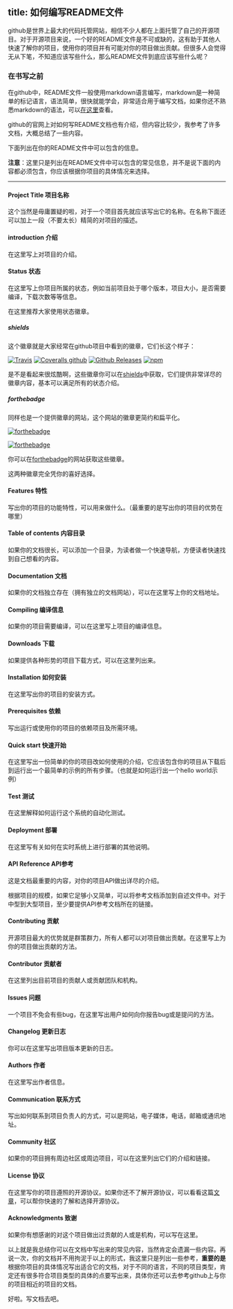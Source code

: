 title: 如何编写README文件
---
github是世界上最大的代码托管网站，相信不少人都在上面托管了自己的开源项目。对于开源项目来说，一个好的README文件是不可或缺的，这有助于其他人快速了解你的项目，使用你的项目并有可能对你的项目做出贡献。但很多人会觉得无从下笔，不知道应该写些什么，那么README文件到底应该写些什么呢？
<!--more-->
### 在书写之前
在github中，README文件一般使用markdown语言编写，markdown是一种简单的标记语言，语法简单，很快就能学会，非常适合用于编写文档，如果你还不熟悉markdown的语法，可以[在这里](https://www.appinn.com/markdown/)查看。

github的官网上对如何写README文档也有介绍，但内容比较少，我参考了许多文档，大概总结了一些内容。

下面列出在你的README文件中可以包含的信息。

**注意**：这里只是列出在README文件中可以包含的常见信息，并不是说下面的内容都必须包含，你应该根据你项目的具体情况来选择。

***
#### Project Title 项目名称
这个当然是毋庸置疑的啦，对于一个项目首先就应该写出它的名称。在名称下面还可以加上一段（不要太长）精简的对项目的描述。

#### introduction 介绍
在这里写上对项目的介绍。

#### Status 状态
在这里写上你项目所属的状态，例如当前项目处于哪个版本，项目大小，是否需要编译，下载次数等等信息。

在这里推荐大家使用状态徽章。
##### shields
这个徽章就是大家经常在github项目中看到的徽章，它们长这个样子：


[![Travis](https://img.shields.io/travis/rust-lang/rust.svg)]()  [![Coveralls github](https://img.shields.io/coveralls/github/jekyll/jekyll.svg)]()  [![Github Releases](https://img.shields.io/github/downloads/atom/atom/latest/total.svg)]()  [![npm](https://img.shields.io/npm/v/npm.svg)]()


是不是看起来很炫酷啊，这些徽章你可以在[shields](https://shields.io/)中获取，它们提供非常详尽的徽章内容，基本可以满足所有的状态介绍。

##### forthebadge
同样也是一个提供徽章的网站，这个网站的徽章更简约和扁平化。

[![forthebadge](http://forthebadge.com/images/badges/fuck-it-ship-it.svg)](http://forthebadge.com)

[![forthebadge](http://forthebadge.com/images/badges/powered-by-electricity.svg)](http://forthebadge.com)

你可以在[forthebadge](https://forthebadge.com/)的网站获取这些徽章。

这两种徽章完全凭你的喜好选择。

#### Features 特性
写出你的项目的功能特性，可以用来做什么。（最重要的是写出你的项目的优势在哪里）

#### Table of contents 内容目录
如果你的文档很长，可以添加一个目录，为读者做一个快速导航，方便读者快速找到自己想看的内容。

#### Documentation 文档
如果你的文档独立存在（拥有独立的文档网站），可以在这里写上你的文档地址。

#### Compiling 编译信息
如果你的项目需要编译，可以在这里写上项目的编译信息。

#### Downloads 下载
如果提供各种形势的项目下载方式，可以在这里列出来。

#### Installation 如何安装
在这里写出你的项目的安装方式。

#### Prerequisites 依赖
写出运行或使用你的项目的依赖项目及所需环境。

#### Quick start 快速开始
在这里写出一份简单的你的项目改如何使用的介绍，它应该包含你的项目从下载后到运行出一个最简单的示例的所有步骤。（也就是如何运行出一个hello world示例）

#### Test 测试
在这里解释如何运行这个系统的自动化测试。

#### Deployment 部署
在这里写有关如何在实时系统上进行部署的其他说明。

#### API Reference API参考
这是文档最重要的内容，对你的项目API做出详尽的介绍。

根据项目的规模，如果它足够小又简单，可以将参考文档添加到自述文件中。对于中型到大型项目，至少要提供API参考文档所在的链接。

#### Contributing 贡献
开源项目最大的优势就是群策群力，所有人都可以对项目做出贡献。在这里写上为你的项目做出贡献的方法。

#### Contributor 贡献者

在这里列出目前项目的贡献人或贡献团队和机构。

#### Issues 问题
一个项目不免会有些bug，在这里写出用户如何向你报告bug或是提问的方法。

#### Changelog 更新日志
你可以在这里写出项目版本更新的日志。

#### Authors 作者
在这里写出作者信息。

#### Communication 联系方式
写出如何联系到项目负责人的方式，可以是网站，电子媒体，电话，邮箱或通讯地址。

#### Community 社区
如果你的项目拥有周边社区或周边项目，可以在这里列出它们的介绍和链接。

#### License 协议
在这里写你的项目遵照的开源协议。如果你还不了解开源协议，可以看看这篇[文章](https://www.cnblogs.com/Wayou/p/how_to_choose_a_license.html)，可以帮你快速的了解和选择开源协议。

#### Acknowledgments 致谢
如果你有想感谢的对这个项目做出过贡献的人或是机构，可以写在这里。

以上就是我总结你可以在文档中写出来的常见内容，当然肯定会遗漏一些内容。再说一次，你的文档并不用拘泥于以上的形式，我这里只是列出一些参考，**重要的是**根据你项目的具体情况写出适合它的文档，对于不同的语言，不同的项目类型，肯定还有很多符合项目类型的具体的点要写出来，具体你还可以去参考github上与你的项目相近的项目的文档。

好啦。写文档去吧。
